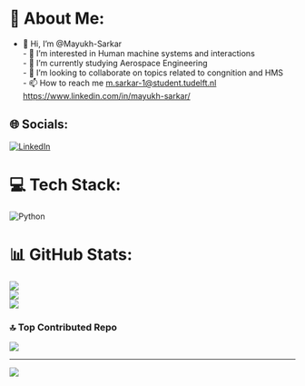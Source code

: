 # 💫 About Me:
- 👋 Hi, I’m @Mayukh-Sarkar<br>- 👀 I’m interested in Human machine systems and interactions<br>- 🌱 I’m currently studying Aerospace Engineering<br>- 💞️ I’m looking to collaborate on topics related to congnition and HMS<br>- 📫 How to reach me m.sarkar-1@student.tudelft.nl  https://www.linkedin.com/in/mayukh-sarkar/


## 🌐 Socials:
[![LinkedIn](https://img.shields.io/badge/LinkedIn-%230077B5.svg?logo=linkedin&logoColor=white)](https://linkedin.com/in/https://www.linkedin.com/in/mayukh-sarkar/) 

# 💻 Tech Stack:
![Python](https://img.shields.io/badge/python-3670A0?style=for-the-badge&logo=python&logoColor=ffdd54)
# 📊 GitHub Stats:
![](https://github-readme-stats.vercel.app/api?username=Mayukh-Sarkar&theme=dark&hide_border=false&include_all_commits=true&count_private=true)<br/>
![](https://github-readme-streak-stats.herokuapp.com/?user=Mayukh-Sarkar&theme=dark&hide_border=false)<br/>
![](https://github-readme-stats.vercel.app/api/top-langs/?username=Mayukh-Sarkar&theme=dark&hide_border=false&include_all_commits=true&count_private=true&layout=compact)

### 🔝 Top Contributed Repo
![](https://github-contributor-stats.vercel.app/api?username=Mayukh-Sarkar&limit=5&theme=dark&combine_all_yearly_contributions=true)

---
[![](https://visitcount.itsvg.in/api?id=Mayukh-Sarkar&icon=0&color=0)](https://visitcount.itsvg.in)

<!-- Proudly created with GPRM ( https://gprm.itsvg.in ) -->
